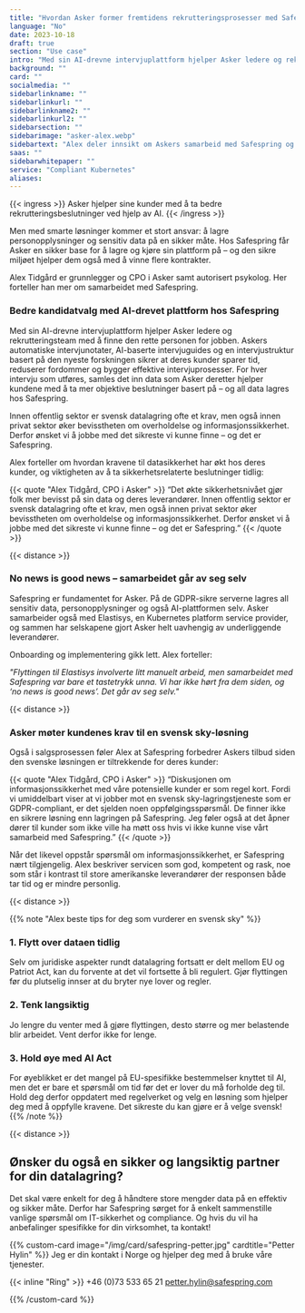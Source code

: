 ```yaml
---
title: "Hvordan Asker former fremtidens rekrutteringsprosesser med Safespring"
language: "No"
date: 2023-10-18
draft: true
section: "Use case"
intro: "Med sin AI-drevne intervjuplattform hjelper Asker ledere og rekrutteringsteam med å finne den rette personen for jobben."
background: ""
card: ""
socialmedia: ""
sidebarlinkname: ""
sidebarlinkurl: ""
sidebarlinkname2: ""
sidebarlinkurl2: ""
sidebarsection: ""
sidebarimage: "asker-alex.webp"
sidebartext: "Alex deler innsikt om Askers samarbeid med Safespring og viktigheten av databehandling innen EU."
saas: ""
sidebarwhitepaper: ""
service: "Compliant Kubernetes"
aliases:
---
```


{{< ingress >}}
Asker hjelper sine kunder med å ta bedre rekrutteringsbeslutninger ved hjelp av AI.
{{< /ingress >}}

Men med smarte løsninger kommer et stort ansvar: å lagre personopplysninger og sensitiv data på en sikker måte. Hos Safespring får Asker en sikker base for å lagre og kjøre sin plattform på – og den sikre miljøet hjelper dem også med å vinne flere kontrakter.

Alex Tidgård er grunnlegger og CPO i Asker samt autorisert psykolog. Her forteller han mer om samarbeidet med Safespring.

### Bedre kandidatvalg med AI-drevet plattform hos Safespring
Med sin AI-drevne intervjuplattform hjelper Asker ledere og rekrutteringsteam med å finne den rette personen for jobben. Askers automatiske intervjunotater, AI-baserte intervjuguides og en intervjustruktur basert på den nyeste forskningen sikrer at deres kunder sparer tid, reduserer fordommer og bygger effektive intervjuprosesser. For hver intervju som utføres, samles det inn data som Asker deretter hjelper kundene med å ta mer objektive beslutninger basert på – og all data lagres hos Safespring.

Innen offentlig sektor er svensk datalagring ofte et krav, men også innen privat sektor øker bevisstheten om overholdelse og informasjonssikkerhet. Derfor ønsket vi å jobbe med det sikreste vi kunne finne – og det er Safespring.

Alex forteller om hvordan kravene til datasikkerhet har økt hos deres kunder, og viktigheten av å ta sikkerhetsrelaterte beslutninger tidlig:

{{< quote "Alex Tidgård, CPO i Asker" >}}
“Det økte sikkerhetsnivået gjør folk mer bevisst på sin data og deres leverandører. Innen offentlig sektor er svensk datalagring ofte et krav, men også innen privat sektor øker bevisstheten om overholdelse og informasjonssikkerhet. Derfor ønsket vi å jobbe med det sikreste vi kunne finne – og det er Safespring.”
{{< /quote >}}

{{< distance >}}

### No news is good news – samarbeidet går av seg selv
Safespring er fundamentet for Asker. På de GDPR-sikre serverne lagres all sensitiv data, personopplysninger og også AI-plattformen selv. Asker samarbeider også med Elastisys, en Kubernetes platform service provider, og sammen har selskapene gjort Asker helt uavhengig av underliggende leverandører.

Onboarding og implementering gikk lett. Alex forteller:

*"Flyttingen til Elastisys involverte litt manuelt arbeid, men samarbeidet med Safespring var bare et tastetrykk unna. Vi har ikke hørt fra dem siden, og ‘no news is good news’. Det går av seg selv."*

{{< distance >}}

### Asker møter kundenes krav til en svensk sky-løsning

Også i salgsprosessen føler Alex at Safespring forbedrer Askers tilbud siden den svenske løsningen er tiltrekkende for deres kunder:

{{< quote "Alex Tidgård, CPO i Asker" >}}
“Diskusjonen om informasjonssikkerhet med våre potensielle kunder er som regel kort. Fordi vi umiddelbart viser at vi jobber mot en svensk sky-lagringstjeneste som er GDPR-compliant, er det sjelden noen oppfølgingsspørsmål. De finner ikke en sikrere løsning enn lagringen på Safespring. Jeg føler også at det åpner dører til kunder som ikke ville ha møtt oss hvis vi ikke kunne vise vårt samarbeid med Safespring.”
{{< /quote >}}

Når det likevel oppstår spørsmål om informasjonssikkerhet, er Safespring nært tilgjengelig. Alex beskriver servicen som god, kompetent og rask, noe som står i kontrast til store amerikanske leverandører der responsen både tar tid og er mindre personlig.

{{< distance >}}

{{% note "Alex beste tips for deg som vurderer en svensk sky" %}}
### 1. Flytt over dataen tidlig
Selv om juridiske aspekter rundt datalagring fortsatt er delt mellom EU og Patriot Act, kan du forvente at det vil fortsette å bli regulert. Gjør flyttingen før du plutselig innser at du bryter nye lover og regler.

### 2. Tenk langsiktig
Jo lengre du venter med å gjøre flyttingen, desto større og mer belastende blir arbeidet. Vent derfor ikke for lenge.

### 3. Hold øye med AI Act
For øyeblikket er det mangel på EU-spesifikke bestemmelser knyttet til AI, men det er bare et spørsmål om tid før det er lover du må forholde deg til. Hold deg derfor oppdatert med regelverket og velg en løsning som hjelper deg med å oppfylle kravene. Det sikreste du kan gjøre er å velge svensk!
{{% /note %}}

{{< distance >}}

## Ønsker du også en sikker og langsiktig partner for din datalagring?
Det skal være enkelt for deg å håndtere store mengder data på en effektiv og sikker måte. Derfor har Safespring sørget for å enkelt sammenstille vanlige spørsmål om IT-sikkerhet og compliance. Og hvis du vil ha anbefalinger spesifikke for din virksomhet, ta kontakt!

{{% custom-card image="/img/card/safespring-petter.jpg" cardtitle="Petter Hylin" %}}
Jeg er din kontakt i Norge og hjelper deg med å bruke våre tjenester.

{{< inline "Ring" >}} +46 (0)73 533 65 21
petter.hylin@safespring.com

{{% /custom-card %}}